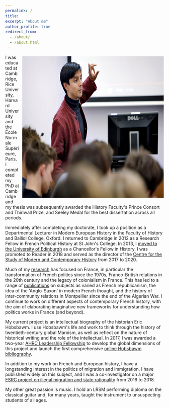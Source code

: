 ```yaml
---
permalink: /
title: 
excerpt: "About me"
author_profile: true
redirect_from: 
  - /about/
  - /about.html
---
```

<img src="/images/teaching.jpg" alt="Teaching" width="450" height="450" style="float:right;margin:5px 0px 10px 10px"> I was educated at Cambridge, Rice University, Harvard University and the École Normale Supérieure, Paris. I completed my PhD at Cambridge and my thesis was subsequently awarded the History Faculty's Prince Consort and Thirlwall Prize, and Seeley Medal for the best dissertation across all periods.

Immediately after completing my doctorate, I took up a position as a Departmental Lecturer in Modern European History in the Faculty of History and Balliol College, Oxford. I returned to Cambridge in 2012 as a Research Fellow in French Political History at St John's College. In 2013, I <a href="https://www.ed.ac.uk/history-classics-archaeology/history/about/staff-profiles/profile_tab1_academic.php?uun=echabal" target="_blank">moved to the University of Edinburgh</a> as a Chancellor's Fellow in History. I was promoted to Reader in 2018 and served as the director of the <a href="https://www.ed.ac.uk/history-classics-archaeology/modern-contemporary-history-centre" target="_blank">Centre for the Study of Modern and Contemporary History</a> from 2017 to 2020.

Much of my <a href="/portfolio/">research</a> has focused on France, in particular the transformation of French politics since the 1970s, Franco-British relations in the 20th century and the legacy of colonialism in France. This has led to a range of <a href="/publications/">publications</a> on subjects as varied as French republicanism, the idea of the 'Anglo-Saxon' in modern French thought, and the history of inter-community relations in Montpellier since the end of the Algerian War. I continue to work on different aspects of contemporary French history, with the aim of elaborating imaginative new frameworks for understanding how politics works in France (and beyond).

My current project is an intellectual biography of the historian Eric Hobsbawm. I use Hobsbawm's life and work to think through the history of twentieth-century global Marxism, as well as reflect on the nature of historical writing and the role of the intellectual. In 2017, I was awarded a two-year <a href="http://www.ed.ac.uk/history-classics-archaeology/history/news-events/ahrc-fellowship-emile-chabal" target="_blank">AHRC Leadership Fellowship</a> to develop the global dimensions of this project and launch the first comprehensive <a href="https://hobsbawm.shca.ed.ac.uk" target="_blank">online Hobsbawm bibliography</a>. 

In addition to my work on French and European history, I have a longstanding interest in the politics of migration and immigration. I have published widely on this subject, and I was a co-investigator on a major <a href="https://blogs.sps.ed.ac.uk/seeing-illegal-immigrants/" target="_blank">ESRC project on illegal migration and state rationality</a> from 2016 to 2018. 

My other great passion is music. I hold an LRSM performing diploma on the classical guitar and, for many years, taught the instrument to unsuspecting students of all ages.
